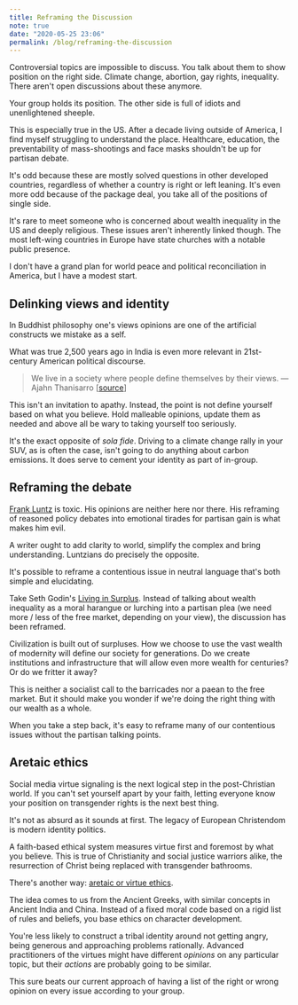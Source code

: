 ```yaml
---
title: Reframing the Discussion
note: true
date: "2020-05-25 23:06"
permalink: /blog/reframing-the-discussion
---
```


Controversial topics are impossible to discuss. You talk about them to show position on the right side. Climate change, abortion, gay rights, inequality. There aren't open discussions about these anymore.

Your group holds its position. The other side is full of idiots and unenlightened sheeple. 

This is especially true in the US. After a decade living outside of America, I find myself struggling to understand the place. Healthcare, education, the preventability of mass-shootings and face masks shouldn't be up for partisan debate. 

It's odd because these are mostly solved questions in other developed countries, regardless of whether a country is right or left leaning. It's even more odd because of the package deal, you take all of the positions of single side. 

It's rare to meet someone who is concerned about wealth inequality in the US and deeply religious. These issues aren't inherently linked though. The most left-wing countries in Europe have state churches with a notable public presence. 

I don't have a grand plan for world peace and political reconciliation in America, but I have a modest start. 

## Delinking views and identity 

In Buddhist philosophy one's views opinions are one of the artificial constructs we mistake as a self. 

What was true 2,500 years ago in India is even more relevant in 21st-century American political discourse. 

> We live in a society where people define themselves by their views.
> — Ajahn Thanisarro [[source](https://www.youtube.com/watch?v=Ve-aEzPE3FI)]

This isn't an invitation to apathy. Instead, the point is not define yourself based on what you believe. Hold malleable opinions, update them as needed and above all be wary to taking yourself too seriously.

It's the exact opposite of *sola fide*. Driving to a climate change rally in your SUV, as is often the case, isn't going to do anything about carbon emissions. It does serve to cement your identity as part of in-group. 

## Reframing the debate

[Frank Luntz](https://en.wikipedia.org/wiki/Frank_Luntz) is toxic. His opinions are neither here nor there. His reframing of reasoned policy debates into emotional tirades for partisan gain is what makes him evil.

A writer ought to add clarity to world, simplify the complex and bring understanding. Luntzians do precisely the opposite. 

It's possible to reframe a contentious issue in neutral language that's both simple and elucidating. 

Take Seth Godin's [Living in Surplus](https://podcasts.apple.com/us/podcast/akimbo-a-podcast-from-seth-godin/id1345042626?i=1000474435215). Instead of talking about wealth inequality as a moral harangue or lurching into a partisan plea (we need more / less of the free market, depending on your view), the discussion has been reframed. 

Civilization is built out of surpluses. How we choose to use the vast wealth of modernity will define our society for generations. Do we create institutions and infrastructure that will allow even more wealth for centuries? Or do we fritter it away? 

This is neither a socialist call to the barricades nor a paean to the free market. But it should make you wonder if we're doing the right thing with our wealth as a whole. 

When you take a step back, it's easy to reframe many of our contentious issues without the partisan talking points. 

## Aretaic ethics 

Social media virtue signaling is the next logical step in the post-Christian world. If you can't set yourself apart by your faith, letting everyone know your position on transgender rights is the next best thing. 

It's not as absurd as it sounds at first. The legacy of European Christendom is modern identity politics. 

A faith-based ethical system measures virtue first and foremost by what you believe. This is true of Christianity and social justice warriors alike, the resurrection of Christ being replaced with transgender bathrooms. 

There's another way: [aretaic or virtue ethics](https://en.wikipedia.org/wiki/Virtue_ethics). 

The idea comes to us from the Ancient Greeks, with similar concepts in Ancient India and China. Instead of a fixed moral code based on a rigid list of rules and beliefs, you base ethics on character development. 

You're less likely to construct a tribal identity around not getting angry, being generous and approaching problems rationally. Advanced practitioners of the virtues might have different *opinions* on any particular topic, but their *actions* are probably going to be similar. 

This sure beats our current approach of having a list of the right or wrong opinion on every issue according to your group. 